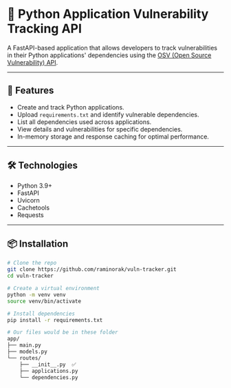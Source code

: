 # 🐍 Python Application Vulnerability Tracking API

A FastAPI-based application that allows developers to track vulnerabilities in their Python applications' dependencies using the [OSV (Open Source Vulnerability) API](https://osv.dev).

---

## 🚀 Features

- Create and track Python applications.
- Upload `requirements.txt` and identify vulnerable dependencies.
- List all dependencies used across applications.
- View details and vulnerabilities for specific dependencies.
- In-memory storage and response caching for optimal performance.

---

## 🛠️ Technologies

- Python 3.9+
- FastAPI
- Uvicorn
- Cachetools
- Requests

---

## 📦 Installation

```bash
# Clone the repo
git clone https://github.com/raminorak/vuln-tracker.git
cd vuln-tracker

# Create a virtual environment
python -m venv venv
source venv/bin/activate

# Install dependencies
pip install -r requirements.txt

# Our files would be in these folder
app/
├── main.py
├── models.py
└── routes/
    ├── __init__.py  ✅
    ├── applications.py
    └── dependencies.py

